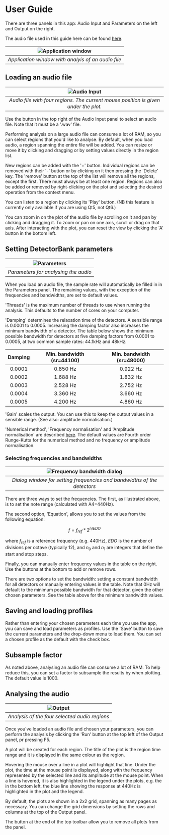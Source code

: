 # User Guide

There are three panels in this app: Audio Input and Parameters on the left and 
Output on the right. 

The audio file used in this guide here can be found 
[here](https://github.com/keziah55/detectorbank-gui/blob/main/detectorbankgui/test/data/dre48.wav).

| ![Application window](img/db-gui.png)
|:--:|
| *Application window with analyis of an audio file* |

## Loading an audio file

| ![Audio Input](img/audio_input.png "Audio file with four regions" )
|:--:|
| *Audio file with four regions. The current mouse position is given under the plot.* |

Use the button in the top right of the Audio Input panel to select an audio file. 
Note that it must be a '.wav' file.

Performing analysis on a large audio file can consume a lot of RAM, so you can select
regions that you'd like to analyse. By default, when you load audio, a region
spanning the entire file will be added. You can resize or move it by clicking and dragging or by setting values directly in the region list. 

New regions can be added with the '+' button. Individual regions can be removed with 
their '-' button or by clicking on it then pressing the 'Delete' key. 
The 'remove' button at the top of the list will remove all the 
regions, except the first. There must always be at least one region. 
Regions can also be added or removed by right-clicking on the plot and selecting 
the desired operation from the context menu. 

You can listen to a region by clicking its 'Play' button. (NB this feature is 
currently only available if you are using Qt5, not Qt6.)

You can zoom in on the plot of the audio file by scrolling on it and pan by clicking and dragging it. To zoom or pan on one axis, scroll or drag on that axis. 
After interacting with the plot, you can reset the view by clicking the 'A' button in 
the bottom left.

## Setting DetectorBank parameters

| ![Parameters](img/parameters.png "Parameters panel" )
|:--:|
| *Parameters for analysing the audio* |

When you load an audio file, the sample rate will automatically be filled in in the 
Parameters panel. The remaining values, with the exception of the frequencies and 
bandwidths, are set to default values. 

'Threads' is the maximum number of threads to use when running the analysis. 
This defaults to the number of cores on your computer.

'Damping' determines the relaxation time of the detectors. 
A sensible range is 0.0001 to 0.0005. Increasing the damping factor also increases the 
minimum bandwidth of a detector. 
The table below shows the minimum possible bandwidth for detectors at five damping
factors from 0.0001 to 0.0005, at two common sample rates: 44.1kHz and 48kHz.

| Damping | Min. bandwidth (sr=44100) | Min. bandwidth (sr=48000) |
|:-------:|:-------------------------:|:-------------------------:|
|  0.0001 |          0.850 Hz         |          0.922 Hz         |
|  0.0002 |          1.688 Hz         |          1.832 Hz         |
|  0.0003 |          2.528 Hz         |          2.752 Hz         |
|  0.0004 |          3.360 Hz         |          3.660 Hz         |
|  0.0005 |          4.200 Hz         |          4.860 Hz         |

'Gain' scales the output. You can use this to keep the output values in a sensible range.
(See also: amplitude normalisation.)

'Numerical method', 'Frequency normalisation' and 'Amplitude normalisation' are described
[here](https://keziah55.github.io/DetectorBank/FeaturesExplained.html).
The default values are Fourth order Runge-Kutta for the numerical method and no frequency 
or amplitude normalisation.

### Selecting frequencies and bandwidths

| ![Frequency bandwidth dialog](img/freq_bw_dialog.png "Frequency and bandwidth dialog" )
|:--:|
| *Dialog window for setting frequencies and bandwidths of the detectors* |

There are three ways to set the frequencies. The first, as illustrated above, is to set the 
note range (calculated with A4=440Hz). 

The second option, 'Equation', allows you to set the values from the following equation:

$$
f = f_{ref} * 2^{n / EDO}
$$

where $f_{ref}$ is a reference frequency (e.g. 440Hz), $EDO$ is the number of divisions
per octave (typically 12), and $n_0$ and $n_1$ are integers that define the start and 
stop steps.

Finally, you can manually enter frequency values in the table on the right. Use the buttons 
at the bottom to add or remove rows.

There are two options to set the bandwidth: setting a constant bandwidth for all detectors 
or manually entering values in the table. Note that 0Hz will default to the minimum possible 
bandwidth for that detector, given the other chosen parameters. See the table above for the 
minimum bandwidth values.

## Saving and loading profiles

Rather than entering your chosen parameters each time you use the app, you can save and load
parameters as profiles. Use the 'Save' button to save the current parameters and the drop-down
menu to load them. You can set a chosen profile as the default with the check box.

## Subsample factor

As noted above, analysing an audio file can consume a lot of RAM. To help reduce this, you can 
set a factor to subsample the results by when plotting. The default value is 1000.

## Analysing the audio

| ![Output](img/output.png "Analysis of audio file" )
|:--:|
| *Analysis of the four selected audio regions* |

Once you've loaded an audio file and chosen your parameters, you can perform the analysis 
by clicking the 'Run' button at the top left of the Output panel, pr pressing F5.

A plot will be created for each region. The title of the plot is the region time range 
and it is displayed in the same colour as the region. 

Hovering the mouse over a line in a plot will highlight that line. Under the plot, the time 
at the mouse point is displayed, along with the frequency represented by the selected line 
and its amplitude at the mouse point. When a line is hovered, it is also highlighted in the 
legend under the plots, e.g. the in the bottom left, the blue line showing the response 
at 440Hz is highlighted in the plot and the legend.

By default, the plots are shown in a 2x2 grid, spanning as many pages as necessary.
You can change the grid dimensions by setting the rows and columns at the top of the 
Output panel.

The button at the end of the top toolbar allow you to remove all plots from the panel.
